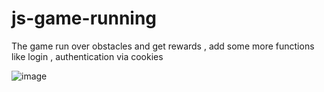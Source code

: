 # js-game-running
The game run over obstacles and get rewards , add some more functions like login , authentication via cookies

![image](https://user-images.githubusercontent.com/68436770/134785299-a8a9b42b-3869-4fb2-8ae1-8f92f153b441.png)


